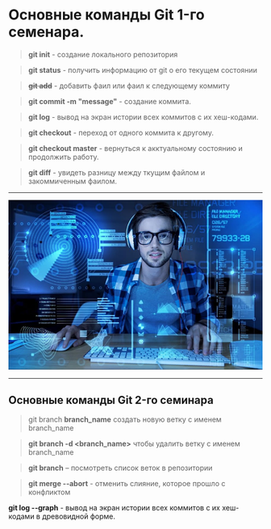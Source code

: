 # Основные команды Git 1-го семенара.

> **git init** - создание локального репозитория

> **git status** - получить информацию от git о его текущем состоянии

> ~~**git add**~~ - добавить фаил или фаил к следующему коммиту

> **git commit -m "message"** - создание коммита.

> **git log** - вывод на экран истории всех коммитов с их хеш-кодами.

> **git checkout** - переход от одного коммита к другому.

> **git checkout master** - вернуться к акктуальному состоянию и продолжить работу.

> **git diff** - увидеть разницу между ткущим файлом и закоммиченным фаилом.

____
![](/3dda7b40c2725d4ff2b73e22a2951411.jpg)
___

## Основные команды Git 2-го семинара

> git branch **branch_name** создать новую ветку с именем branch_name

> **git branch -d <branch_name>** чтобы удалить ветку с именем branch_name

> **git branch** – посмотреть список веток в репозитории

> **git merge --abort** - отменить слияние, которое прошло с конфликтом

**git log --graph** - вывод на экран истории всех коммитов с их хеш-кодами
в древовидной форме.

